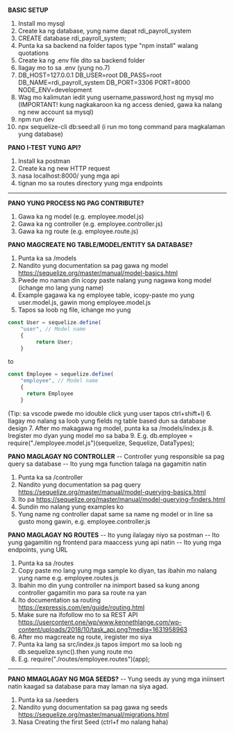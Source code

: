 **BASIC SETUP**

1. Install mo mysql
2. Create ka ng database, yung name dapat rdi_payroll_system
3. CREATE database rdi_payroll_system;
4. Punta ka sa backend na folder tapos type "npm install" walang quotations
5. Create ka ng .env file dito sa backend folder
6. Ilagay mo to sa .env (yung no.7)
7. DB_HOST=127.0.0.1
   DB_USER=root
   DB_PASS=root
   DB_NAME=rdi_payroll_system
   DB_PORT=3306
   PORT=8000
   NODE_ENV=development
8. Wag mo kalimutan iedit yung username,password,host ng mysql mo (IMPORTANT! kung nagkakaroon ka ng access denied, gawa ka nalang ng new account sa mysql)
10. npm run dev
11. npx sequelize-cli db:seed:all (i run mo tong command para magkalaman yung database)

**PANO I-TEST YUNG API?**

1. Install ka postman
2. Create ka ng new HTTP request
3. nasa localhost:8000/ yung mga api
4. tignan mo sa routes directory yung mga endpoints


------------------------------------------------------

**PANO YUNG PROCESS NG PAG CONTRIBUTE?**
1. Gawa ka ng model (e.g. employee.model.js)
2. Gawa ka ng controller (e.g. employee.controller.js)
3. Gawa ka ng route (e.g. employee.route.js)

**PANO MAGCREATE NG TABLE/MODEL/ENTITY SA DATABASE?**
1. Punta ka sa /models 
2. Nandito yung documentation sa pag gawa ng model https://sequelize.org/master/manual/model-basics.html
3. Pwede mo naman din icopy paste nalang yung nagawa kong model (ichange mo lang yung name)
4. Example gagawa ka ng employee table, icopy-paste mo yung user.model.js, gawin mong employee.model.js
5. Tapos sa loob ng file, ichange mo yung
```js
const User = sequelize.define(
    "user", // Model name
    {
         return User;
    }
```
to
```js
const Employee = sequelize.define(
    "employee", // Model name
    {
      return Employee
    }
```
(Tip: sa vscode pwede mo idouble click yung user tapos ctrl+shift+l)
6. Ilagay mo nalang sa loob yung fields ng table based dun sa database design
7. After mo makagawa ng model, punta ka sa /models/index.js
8. Iregister mo dyan yung model mo sa baba
9. E.g. db.employee = require("./employee.model.js")(sequelize, Sequelize, DataTypes);

**PANO MAGLAGAY NG CONTROLLER**
-- Controller yung responsible sa pag query sa database
-- Ito yung mga function talaga na gagamitin natin
1. Punta ka sa /controller
2. Nandito yung documentation sa pag query https://sequelize.org/master/manual/model-querying-basics.html
3. Ito pa https://sequelize.org/master/manual/model-querying-finders.html
4. Sundin mo nalang yung examples ko
5. Yung name ng controller dapat same sa name ng model or in line sa gusto mong gawin, e.g. employee.controller.js 

**PANO MAGLAGAY NG ROUTES**
-- Ito yung ilalagay niyo sa postman
-- Ito yung gagamitin ng frontend para maaccess yung api natin
-- Ito yung mga endpoints, yung URL
1. Punta ka sa /routes
2. Copy paste mo lang yung mga sample ko diyan, tas ibahin mo nalang yung name e.g. employee.routes.js
3. Ibahin mo din yung controller na inimport based sa kung anong controller gagamitin mo para sa route na yan
4. Ito documentation sa routing https://expressjs.com/en/guide/routing.html
5. Make sure na ifofollow mo to sa REST API https://usercontent.one/wp/www.kennethlange.com/wp-content/uploads/2018/10/task_api.png?media=1631958963
6. After mo magcreate ng route, iregister mo siya
7. Punta ka lang sa src/index.js tapos iimport mo sa loob ng db.sequelize.sync().then yung route mo
8. E.g. require("./routes/employee.routes")(app);


------------------------------------------------------------
**PANO MMAGLAGAY NG MGA SEEDS?**
-- Yung seeds ay yung mga iniinsert natin kaagad sa database para may laman na siya agad.
1. Punta ka sa /seeders
2. Nandito yung documentation sa pag gawa ng seeds https://sequelize.org/master/manual/migrations.html
3. Nasa Creating the first Seed (ctrl+f mo nalang haha)




